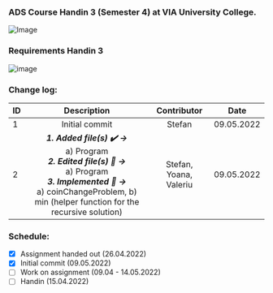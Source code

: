 ### ADS Course Handin 3 (Semester 4) at VIA University College. 
![Image](https://upload.wikimedia.org/wikipedia/commons/5/5d/VIA_UC_logo.png)

### Requirements Handin 3
![image](https://user-images.githubusercontent.com/82092907/167365977-8b7197c7-6a6b-4daf-b763-2d226a89ab1b.png)


### Change log:
| ID| Description | Contributor | Date | 
| - |:-----------:|:-----------:|:----:| 
| 1 |Initial commit| Stefan | 09.05.2022 |  
| 2 | ***1. Added file(s) ✔️ ->*** <br/> a) Program <br/> ***2. Edited file(s) 📝 ->*** <br/> a) Program <br/> ***3. Implemented 💪 ->*** <br/> a) coinChangeProblem, b) min (helper function for the recursive solution) <br/> | Stefan, Yoana, Valeriu | 09.05.2022|

### Schedule:

- [x] Assignment handed out (26.04.2022)
- [x] Initial commit (09.05.2022)
- [ ] Work on assignment (09.04 - 14.05.2022)
- [ ] Handin (15.04.2022)
